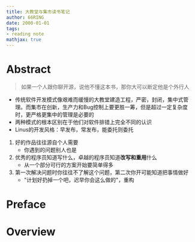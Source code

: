 ```yaml
---
title: 大教堂与集市读书笔记
author: 66RING
date: 2000-01-01
tags: 
- reading note
mathjax: true
---
```


# Abstract

> 如果一个人跟你聊开源，说他不懂这本书，那你大可以断定他是个外行人

- 传统软件开发模式像艰难而缓慢的大教堂建造工程，严密，封闭，集中式管理。而集市在创新，生产力和Bug控制上要更胜一筹，但是超过一定复杂度时，更严格更集中的管理是必要的
- 两种模式的根本区别在于他们对软件排错上完全不同的认识
- Linus的开发风格：早发布，常发布，能委托则委托

1. 好的作品往往源自个人需要
	- 你遇到的问题别人也是
2. 优秀的程序员知道写什么，卓越的程序员知道**改写和重用**什么
	- 从一个部分可行的方案开始要简单得多
3. 第一次解决问题时你往往不了解这个问题，第二次你开可能知道把事情做好
	- "计划好扔掉一个吧，迟早你会这么做的"，重构


# Preface


# Overview
